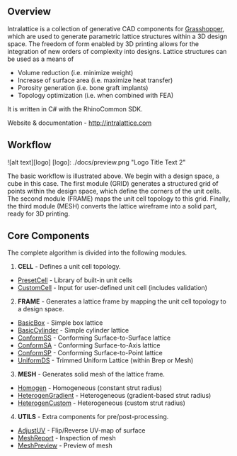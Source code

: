 ## Overview

Intralattice is a collection of generative CAD components for [Grasshopper](http://www.grasshopper3d.com/), which are used to generate parametric lattice structures within a 3D design space. The freedom of form enabled by 3D printing allows for the integration of new orders of complexity into designs. Lattice structures can be used as a means of

  + Volume reduction (i.e. minimize weight)
  + Increase of surface area (i.e. maximize heat transfer)
  + Porosity generation (i.e. bone graft implants)
  + Topology optimization (i.e. when combined with FEA)

It is written in C# with the RhinoCommon SDK.

Website & documentation - http://intralattice.com

## Workflow
![alt text][logo]
[logo]: ./docs/preview.png "Logo Title Text 2"

The basic workflow is illustrated above. We begin with a design space, a cube in this case. The first module (GRID) generates a structured grid of points within the design space, which define the corners of the unit cells. The second module (FRAME) maps the unit cell topology to this grid. Finally, the third module (MESH) converts the lattice wireframe into a solid part, ready for 3D printing.

## Core Components

The complete algorithm is divided into the following modules.

1. **CELL** - Defines a unit cell topology.
  * [PresetCell](./src/IntraLattice/CORE/Components/Cell/PresetCellComponent.cs) - Library of built-in unit cells
  * [CustomCell](./src/IntraLattice/CORE/Components/Cell/CustomCellComponent.cs) - Input for user-defined unit cell (includes validation)

2. **FRAME** - Generates a lattice frame by mapping the unit cell topology to a design space.
  * [BasicBox](./src/IntraLattice/CORE/Components/Frame/BasicBoxComponent.cs) - Simple box lattice
  * [BasicCylinder](./src/IntraLattice/CORE/Components/Frame/BasicCylinderComponent.cs) - Simple cylinder lattice
  * [ConformSS](./src/IntraLattice/CORE/Components/Frame/ConformSSComponent.cs) - Conforming Surface-to-Surface lattice
  * [ConformSA](./src/IntraLattice/CORE/Components/Frame/ConformSAComponent.cs) - Conforming Surface-to-Axis lattice
  * [ConformSP](./src/IntraLattice/CORE/Components/Frame/ConformSPComponent.cs) - Conforming Surface-to-Point lattice
  * [UniformDS](./src/IntraLattice/CORE/Components/Frame/UniformDSComponent.cs) - Trimmed Uniform Lattice (within Brep or Mesh)

3. **MESH** - Generates solid mesh of the lattice frame.
  * [Homogen](./src/IntraLattice/CORE/Components/Mesh/HomogenComponent.cs) - Homogeneous (constant strut radius)
  * [HeterogenGradient](./src/IntraLattice/CORE/Components/Mesh/HeterogenGradientComponent.cs) - Heterogeneous (gradient-based strut radius)
  * [HeterogenCustom](./src/IntraLattice/CORE/Components/Mesh/HeterogenCustomComponent.cs) - Heterogeneous (custom strut radius)

4. **UTILS** - Extra components for pre/post-processing.
  * [AdjustUV](./src/IntraLattice/CORE/Components/Utility/AdjustUVComponent.cs) - Flip/Reverse UV-map of surface
  * [MeshReport](./src/IntraLattice/CORE/Components/Utility/MeshReportComponent.cs) - Inspection of mesh
  * [MeshPreview](./src/IntraLattice/CORE/Components/Utility/MeshReportComponent.cs) - Preview of mesh


